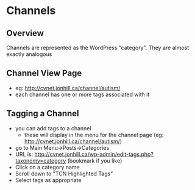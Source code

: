 # Channels

## Overview

Channels are represented as the WordPress "category". They are almost exactly analogous

## Channel View Page

* eg: http://cvnet.jonhill.ca/channel/autism/
* each channel has one or more tags associated with it

## Tagging a Channel

* you can add tags to a channel
    * these will display in the menu for the channel page (eg: http://cvnet.jonhill.ca/channel/autism/)
* go to Main Menu->Posts->Categories
* URL is: http://cvnet.jonhill.ca/wp-admin/edit-tags.php?taxonomy=category (bookmark if you like)
* Click on a category name
* Scroll down to "TCN Highlighted Tags"
* Select tags as appropriate
